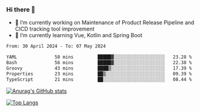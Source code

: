### Hi there 👋

- 🔭 I’m currently working on Maintenance of Product Release Pipeline and CICD tracking tool improvement
- 🌱 I’m currently learning Vue, Kotlin and Spring Boot

<!--START_SECTION:waka-->

```txt
From: 30 April 2024 - To: 07 May 2024

YAML              58 mins         █████▓░░░░░░░░░░░░░░░░░░░   23.28 %
Bash              56 mins         █████▓░░░░░░░░░░░░░░░░░░░   22.38 %
Groovy            43 mins         ████▒░░░░░░░░░░░░░░░░░░░░   17.39 %
Properties        23 mins         ██▒░░░░░░░░░░░░░░░░░░░░░░   09.39 %
TypeScript        21 mins         ██░░░░░░░░░░░░░░░░░░░░░░░   08.44 %
```

<!--END_SECTION:waka-->

[![Anurag's GitHub stats](https://github-readme-stats.vercel.app/api?username=yunhao981&show_icons=true&theme=solarized-dark)](https://github.com/anuraghazra/github-readme-stats)

[![Top Langs](https://github-readme-stats.vercel.app/api/top-langs/?username=yunhao981&theme=solarized-dark&layout=compact)](https://github.com/anuraghazra/github-readme-stats)

<!--
**yunhao981/yunhao981** is a ✨ _special_ ✨ repository because its `README.md` (this file) appears on your GitHub profile.

Here are some ideas to get you started:

- 🔭 I’m currently working on Maintenance of Release Pipeline and CICD tracking tool improvement
- 🌱 I’m currently learning Vue, Kotlin and Spring Boot
- 👯 I’m looking to collaborate on ...
- 🤔 I’m looking for help with ...
- 💬 Ask me about ...
- 📫 How to reach me: ...
- 😄 Pronouns: ...
- ⚡ Fun fact: ...
-->


